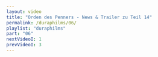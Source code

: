 ```yaml
---
layout: video
title: "Orden des Penners - News & Trailer zu Teil 14"
permalink: /duraphilms/06/
playlist: "duraphilms"
part: "06"
nextVideoI: 1
prevVideoI: 3
---
```

